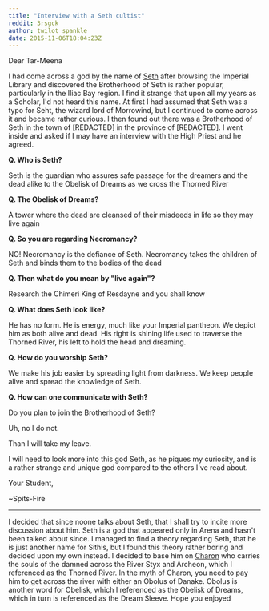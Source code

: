 ```yaml
---
title: "Interview with a Seth cultist"
reddit: 3rsgck
author: twilot_spankle
date: 2015-11-06T18:04:23Z
---
```


Dear Tar-Meena

I had come across a god by the name of [Seth](http://www.uesp.net/wiki/Lore:Gods_S) after browsing the Imperial Library and discovered the Brotherhood of Seth is rather popular, particularly in the Iliac Bay region. I find it strange that upon all my years as a Scholar, I'd not heard this name. At first I had assumed that Seth was a typo for Seht, the wizard lord of Morrowind, but I continued to come across it and became rather curious. I then found out there was a Brotherhood of Seth in the town of [REDACTED] in the province of [REDACTED]. I went inside and asked if I may have an interview with the High Priest and he agreed.

**Q. Who is Seth?**

Seth is the guardian who assures safe passage for the dreamers and the dead alike to the Obelisk of Dreams as we cross the Thorned River

**Q. The Obelisk of Dreams?**

A tower where the dead are cleansed of their misdeeds in life so they may live again

**Q. So you are regarding Necromancy?**

NO! Necromancy is the defiance of Seth. Necromancy takes the children of Seth and binds them to the bodies of the dead

**Q. Then what do you mean by "live again"?**

Research the Chimeri King of Resdayne and you shall know

**Q. What does Seth look like?**

He has no form. He is energy, much like your Imperial pantheon. We depict him as both alive and dead. His right is shining life used to traverse the Thorned River, his left to hold the head and dreaming.

**Q. How do you worship Seth?**

We make his job easier by spreading light from darkness. We keep people alive and spread the knowledge of Seth.

**Q. How can one communicate with Seth?**

Do you plan to join the Brotherhood of Seth?

Uh, no I do not.

Than I will take my leave.

I will need to look more into this god Seth, as he piques my curiosity, and is a rather strange and unique god compared to the others I've read about.

Your Student,

~Spits-Fire

___________________

I decided that since noone talks about Seth, that I shall try to incite more discussion about him. Seth is a god that appeared only in Arena and hasn't been talked about since. I managed to find a theory regarding Seth, that he is just another name for Sithis, but I found this theory rather boring and decided upon my own instead. I decided to base him on [Charon](http://tinyurl.com/6n8pujb) who carries the souls of the damned across the River Styx and Archeon, which I referenced as the Thorned River. In the myth of Charon, you need to pay him to get across the river with either an Obolus of Danake. Obolus is another word for Obelisk, which I referenced as the Obelisk of Dreams, which in turn is referenced as the Dream Sleeve. Hope you enjoyed
